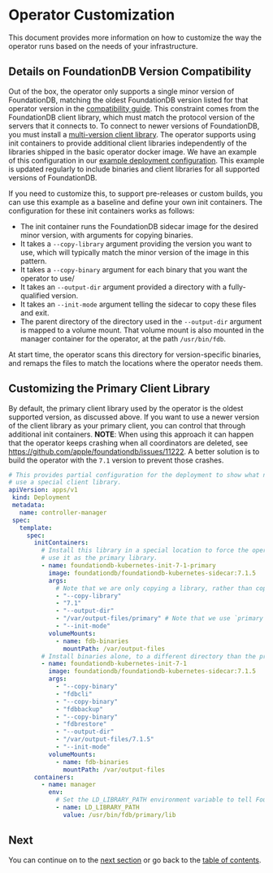 # Operator Customization

This document provides more information on how to customize the way the operator runs based on the needs of your infrastructure.

## Details on FoundationDB Version Compatibility

Out of the box, the operator only supports a single minor version of FoundationDB, matching the oldest FoundationDB version listed for that operator version in the [compatibility guide](/docs/compatibility.md). This constraint comes from the FoundationDB client library, which must match the protocol version of the servers that it connects to. To connect to newer versions of FoundationDB, you must install a [multi-version client library](https://apple.github.io/foundationdb/api-general.html#multi-version-client-api). The operator supports using init containers to provide additional client libraries independently of the libraries shipped in the basic operator docker image. We have an example of this configuration in our [example deployment configuration](https://github.com/FoundationDB/fdb-kubernetes-operator/blob/main/config/samples/deployment.yaml#L176). This example is updated regularly to include binaries and client libraries for all supported versions of FoundationDB.

If you need to customize this, to support pre-releases or custom builds, you can use this example as a baseline and define your own init containers. The configuration for these init containers works as follows:

* The init container runs the FoundationDB sidecar image for the desired minor version, with arguments for copying binaries.
* It takes a `--copy-library` argument providing the version you want to use, which will typically match the minor version of the image in this pattern.
* It takes a `--copy-binary` argument for each binary that you want the operator to use/
* It takes an `--output-dir` argument provided a directory with a fully-qualified version.
* It takes an `--init-mode` argument telling the sidecar to copy these files and exit.
* The parent directory of the directory used in the `--output-dir` argument is mapped to a volume mount. That volume mount is also mounted in the manager container for the operator, at the path `/usr/bin/fdb`.

At start time, the operator scans this directory for version-specific binaries, and remaps the files to match the locations where the operator needs them.

## Customizing the Primary Client Library

By default, the primary client library used by the operator is the oldest supported version, as discussed above.
If you want to use a newer version of the client library as your primary client, you can control that through additional init containers.
**NOTE**: When using this approach it can happen that the operator keeps crashing when all coordinators are deleted, see https://github.com/apple/foundationdb/issues/11222.
A better solution is to build the operator with the `7.1` version to prevent those crashes.

```yaml
# This provides partial configuration for the deployment to show what needs to change in order to
# use a special client library.
apiVersion: apps/v1
 kind: Deployment
 metadata:
   name: controller-manager
 spec:
   template:
     spec:
       initContainers:
         # Install this library in a special location to force the operator to
         # use it as the primary library.
         - name: foundationdb-kubernetes-init-7-1-primary
           image: foundationdb/foundationdb-kubernetes-sidecar:7.1.5
           args:
             # Note that we are only copying a library, rather than copying any binaries. 
             - "--copy-library"
             - "7.1"
             - "--output-dir"
             - "/var/output-files/primary" # Note that we use `primary` as the subdirectory rather than specifying the FoundationDB version like we did in the other examples.
             - "--init-mode"
           volumeMounts:
             - name: fdb-binaries
               mountPath: /var/output-files
         # Install binaries alone, to a different directory than the primary client library.
         - name: foundationdb-kubernetes-init-7-1
           image: foundationdb/foundationdb-kubernetes-sidecar:7.1.5
           args:
             - "--copy-binary"
             - "fdbcli"
             - "--copy-binary"
             - "fdbbackup"
             - "--copy-binary"
             - "fdbrestore"
             - "--output-dir"
             - "/var/output-files/7.1.5"
             - "--init-mode"
           volumeMounts:
             - name: fdb-binaries
               mountPath: /var/output-files
       containers:
         - name: manager
           env:
             # Set the LD_LIBRARY_PATH environment variable to tell FoundationDB to load its primary client library from this directory instead of the directory provided by the image.
             - name: LD_LIBRARY_PATH
               value: /usr/bin/fdb/primary/lib
```

## Next

You can continue on to the [next section](replacements_and_deletions.md) or go back to the [table of contents](index.md).
